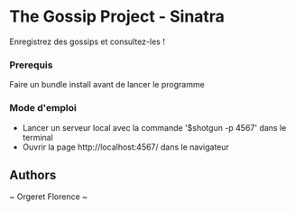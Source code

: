 # The Gossip Project - Sinatra

Enregistrez des gossips et consultez-les !

### Prerequis

Faire un bundle install avant de lancer le programme

### Mode d'emploi

* Lancer un serveur local avec la commande '$shotgun -p 4567' dans le terminal
* Ouvrir la page http://localhost:4567/ dans le navigateur 

## Authors

~ Orgeret Florence ~

